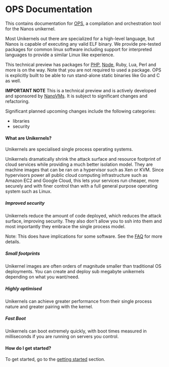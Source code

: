 # OPS Documentation
This contains documentation for [OPS](https://github.com/nanovms/ops), a
compilation and orchestration tool for the Nanos unikernel.

Most Unikernels out there are specialized for a high-level language, but Nanos
is capable of executing any valid ELF binary. We provide pre-tested packages for
common linux software including support for interpreted languages to
provide a similar Linux like experience.

This technical preview has packages for [PHP](examples.md),
[Node](examples.md), Ruby, Lua, Perl and more is on the way. Note that
you are not required to used a package. OPS is explicitly built to be
able to run stand-alone static binaries like Go and C as well.

**IMPORTANT NOTE** This is a technical preview and is actively developed and sponsored by [NanoVMs](https://www.nanovms.com). It is subject 
to significant changes and refactoring.

Significant planned upcoming changes include the following categories:

  * libraries
  * security

#### What are Unikernels?

Unikernels are specialised single process operating systems.

Unikernels dramatically shrink the attack surface and resource footprint of cloud services while providing a much better isolation model.
They are machine images that can be ran on a hypervisor such as Xen or
KVM. Since hypervisors power all public cloud computing infrastructure such as Amazon EC2 and Google Cloud, this lets your services run cheaper, more securely and with finer control than with a full general purpose operating system such as Linux.

##### Improved security
Unikernels reduce the amount of code deployed, which reduces the attack surface, improving security. They also don't allow you to ssh into them and most importantly they embrace the single process model.

Note: This does have implications for some software. See the [FAQ](faq.md) for more details.

##### Small footprints
Unikernel images are often orders of magnitude smaller than traditional OS deployments. You can create and deploy sub megabyte unikernels depending on what you want/need.

##### Highly optimised
Unikernels can achieve greater performance from their single process
nature and greater pairing with the kernel.

##### Fast Boot
Unikernels can boot extremely quickly, with boot times measured in milliseconds if you are running on servers you control.

#### How do I get started?
To get started, go to the [getting started](getting_started.md) section.
